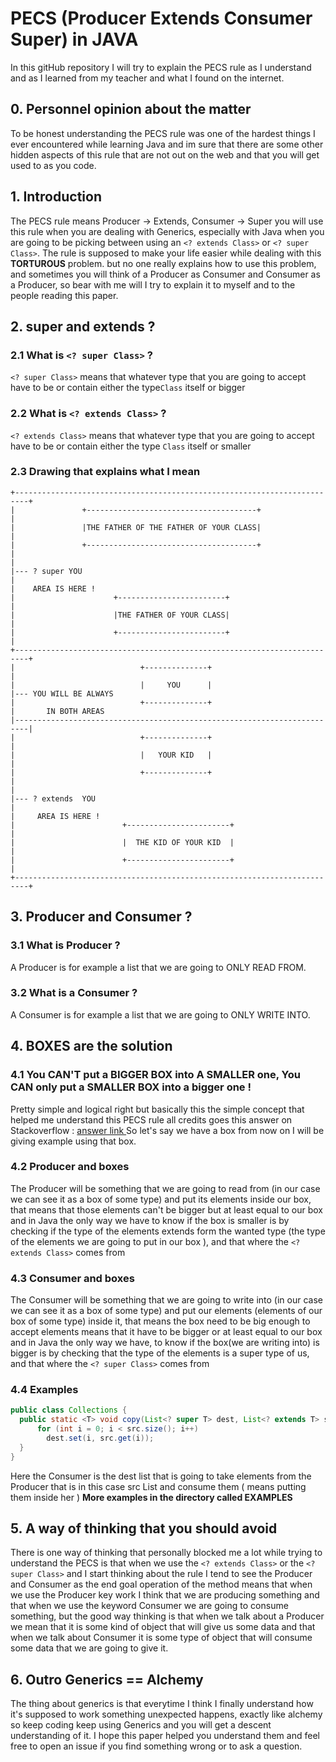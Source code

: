 # PECS (Producer Extends Consumer Super) in JAVA
In this gitHub repository I will try to explain the PECS rule as I understand and as I learned from my teacher
and what I found on the internet.

## 0.  Personnel opinion about the matter
To be honest understanding the PECS rule was one of the hardest things I ever encountered while learning Java
and im sure that there are some other hidden aspects of this rule that are not out on the web and that you will get used
to as you code. 

## 1. Introduction
The PECS rule means Producer -> Extends, Consumer -> Super you will use this rule when you are dealing with Generics,
especially with Java when you are going to be picking between using an `<? extends Class>` or `<? super Class>`.
The rule is supposed to make your life easier while dealing with this **TORTUROUS** problem. 
but no one really explains how to use this problem, and sometimes you will think of a Producer as Consumer and 
Consumer as a Producer, so bear with me will I try to explain it to myself and to the people reading this paper.

## 2. super and extends ?
### 2.1 What is `<? super Class>` ?
`<? super Class>` means that whatever type that you are going to accept have to be or contain either the  type`Class` itself
or bigger
### 2.2 What is `<? extends Class>` ?
`<? extends Class>` means that whatever type that you are going to accept have to be or contain either the type `Class` itself
or smaller
### 2.3 Drawing that explains what I mean
```
+-------------------------------------------------------------------------+                                                                                                                     
|               +--------------------------------------+                  |                                         
|               |THE FATHER OF THE FATHER OF YOUR CLASS|                  |                                         
|               +--------------------------------------+                  |                                         
|                                                                         |--- ? super YOU        
|                                                                         |    AREA IS HERE !        
|                      +------------------------+                         |                                         
|                      |THE FATHER OF YOUR CLASS|                         |                                         
|                      +------------------------+                         |                                                                                                              
+-------------------------------------------------------------------------+                                         
|                            +--------------+                             |                                         
|                            |     YOU      |                             |--- YOU WILL BE ALWAYS
|                            +--------------+                             |       IN BOTH AREAS      
|-------------------------------------------------------------------------|                                                                                                                                                       
|                            +--------------+                             |                                         
|                            |   YOUR KID   |                             |                                         
|                            +--------------+                             |                                         
|                                                                         |--- ? extends  YOU      
|                                                                         |     AREA IS HERE !                                               
|                        +-----------------------+                        |                                         
|                        |  THE KID OF YOUR KID  |                        |                                         
|                        +-----------------------+                        |                                                                                                                                      
+-------------------------------------------------------------------------+
```

## 3. Producer and Consumer ?
### 3.1 What is Producer ?
A Producer is for example a list that we are going to ONLY READ FROM.

### 3.2 What is a Consumer ?
A Consumer is for example a list that we are going to ONLY WRITE INTO.

## 4. BOXES are the solution

### 4.1 You CAN'T put a BIGGER BOX into A SMALLER one, You CAN only put a SMALLER BOX into a bigger one !
Pretty simple and logical right but basically this the simple concept that helped me understand this PECS rule
all credits goes this answer on Stackoverflow : [answer link ](https://stackoverflow.com/questions/2723397/what-is-pecs-producer-extends-consumer-super/64888058#64888058)
So let's say we have a box from now on I will be giving example using that box.

### 4.2 Producer and boxes
The Producer will be something that we are going to read from (in our case we can see it as a box of some type) and put its elements inside our box, that means that those 
elements can't be bigger but at least equal to our box and in Java the only way we have to know if the box is smaller is by checking if the type of the elements extends form the wanted type (the type of the elements we are going to put in our box ),
and that where the `<? extends Class>` comes from 

### 4.3 Consumer and boxes
The Consumer will be something that we are going to write into (in our case we can see it as a box of some type) and put our elements (elements of our box of some type) inside it, that means the box need to be big enough to accept elements
means that it have to be bigger or at least equal to our box and in Java the only way we have, to know if the box(we are writing into) is bigger is by checking that the type of the elements is a super type of us, and that where
the `<? super Class>` comes from 

### 4.4 Examples

```java
public class Collections { 
  public static <T> void copy(List<? super T> dest, List<? extends T> src) {
      for (int i = 0; i < src.size(); i++) 
        dest.set(i, src.get(i)); 
  } 
}
```
Here the Consumer is the dest list that is going to take elements from the Producer that is in this case src List and consume them ( means putting them inside her )
**More examples in the directory called EXAMPLES**

## 5. A way of thinking that you should avoid
There is one way of thinking that personally blocked me a lot while trying to understand the PECS is that when we use the `<? extends Class>` or the `<? super Class>` and I start thinking
about the rule I tend to see the Producer and Consumer as the end goal operation of the method means that when we use the Producer key work I think that we are producing something and that when we use the 
keyword Consumer we are going to consume something, but the good way thinking is that when we talk about a Producer we mean that it is some kind of object that will give us some data
and that when we talk about Consumer it is some type of object that will consume some data that we are going to give it.

## 6. Outro  Generics == Alchemy
The thing about generics is that everytime I think I finally understand how it's supposed to work something unexpected happens, exactly like alchemy so keep coding 
keep using Generics and you  will get a descent understanding of it. I hope this paper helped you understand them and feel free to open an issue if you find something wrong 
or to ask a question.



